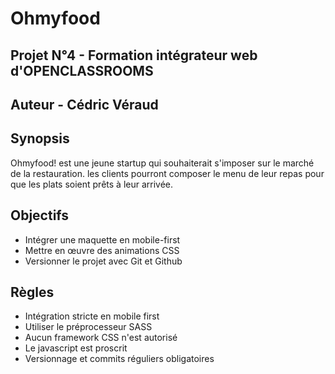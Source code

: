 # Ohmyfood
## Projet N°4 - Formation intégrateur web d'OPENCLASSROOMS
## Auteur - Cédric Véraud

## Synopsis
Ohmyfood! est une jeune startup qui souhaiterait s'imposer sur le marché de la restauration. 
les clients pourront composer le menu de leur repas pour que les plats soient prêts à leur arrivée.

## Objectifs
- Intégrer une maquette en mobile-first
- Mettre en œuvre des animations CSS
- Versionner le projet avec Git et Github
  
## Règles
- Intégration stricte en mobile first
- Utiliser le préprocesseur SASS
- Aucun framework CSS n'est autorisé
- Le javascript est proscrit
- Versionnage et commits réguliers obligatoires


